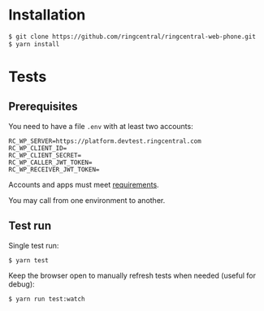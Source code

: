 # Installation

```sh
$ git clone https://github.com/ringcentral/ringcentral-web-phone.git
$ yarn install
```

# Tests

## Prerequisites

You need to have a file `.env` with at least two accounts:

```
RC_WP_SERVER=https://platform.devtest.ringcentral.com
RC_WP_CLIENT_ID=
RC_WP_CLIENT_SECRET=
RC_WP_CALLER_JWT_TOKEN=
RC_WP_RECEIVER_JWT_TOKEN=
```

Accounts and apps must meet [requirements](https://github.com/ringcentral/ringcentral-web-phone#configuring-your-ringcentral-app).

You may call from one environment to another.

## Test run

Single test run:

```sh
$ yarn test
```

Keep the browser open to manually refresh tests when needed (useful for debug):

```sh
$ yarn run test:watch
```
